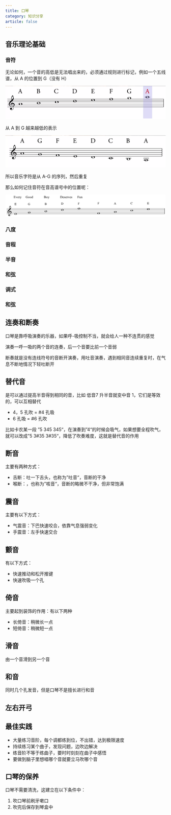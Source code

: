 ```yaml
---
title: 口琴
category: 知识分享
article: false
---
```


## 音乐理论基础

### 音符

无论如何，一个音的高低是无法唱出来的，必须通过规则进行标记，例如一个五线谱，从 A 的位置到 G（没有 H）

![a-g](./images/a-g.png)

从 A 到 G 越来越低的表示

![g-a](./images/g-a.png)

所以音乐字符是从 A-G 的序列，然后重复

那么如何记住音符在音高谱号中的位置呢：

![egbdface](./images/egbdface.png)

### 八度

### 音程

### 半音

### 和弦

### 调式

### 和弦



## 连奏和断奏

口琴是靠呼吸演奏的乐器，如果呼-吸控制不当，就会给人一种不连贯的感觉

演奏一呼一吸的两个音的连奏，后一个音要比前一个音弱

断奏就是没有连线符号的音断开演奏，用吐音演奏，遇到相同音连续重复时，在气息不断地情况下轻吐断开

## 替代音

是可以通过提高半音得到相同的音，比如 低音7 升半音就变中音 1，它们是等效的，可以互相替代

+ 4，5 孔吹 = #4 孔吸
+ 6 孔吸 = #6 孔吹

比如卡农某一段 ”5 345 345“，在演奏到”4“的时候会吸气，如果想要全程吹气，就可以改成”5 3#35 3#35“，降低了吹奏难度，这就是替代音的作用

## 断音

主要有两种方式：

+ 舌断：吐一下舌头，也称为”吐音“，音断的干净
+ 喉断：，也称为”咳音“，音断的略微不干净，但非常饱满

## 震音

主要有以下方式：

+ 气震音：下巴快速咬合，依靠气息强弱变化
+ 手震音：左手快速交合

## 颤音

有以下方式：

+ 快速推动和松开推键
+ 快速吹吸一个孔

## 倚音

主要起到装饰的作用：有以下两种

+ 长倚音：稍微长一点
+ 短倚音：稍微短一点

## 滑音

由一个音滑到另一个音

## 和音

同时几个孔发音，但是口琴不是擅长进行和音

## 左右开弓

## 最佳实践

+ 大量练习音阶，每个调都练到位，不出错，达到极限速度
+ 持续练习某个曲子，发现问题，边吹边解决
+ 练音阶不等于练曲子，要时时刻刻在曲子中感悟
+ 要做到脑子里想唱哪个音就要立马吹哪个音

## 口琴的保养

口琴不需要清洗，这建立在以下条件中：

1. 吹口琴前刷牙嗽口
2. 吹完后保存到琴盒中
